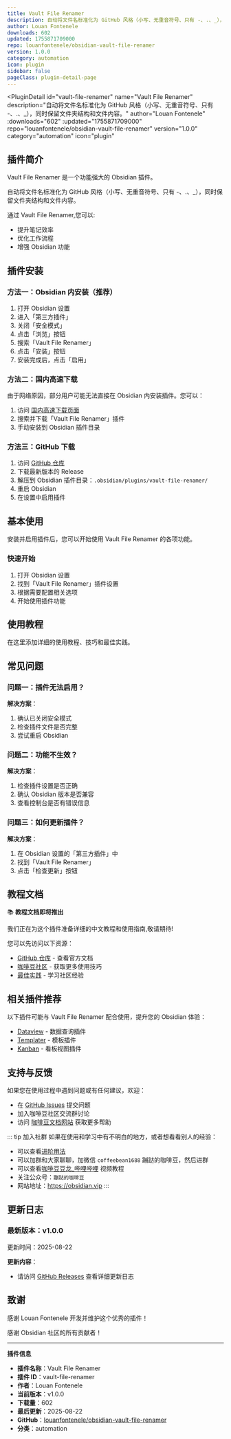 ```yaml
---
title: Vault File Renamer
description: 自动将文件名标准化为 GitHub 风格（小写、无重音符号、只有 -、.、_），同时保留文件夹结构和文件内容。
author: Louan Fontenele
downloads: 602
updated: 1755871709000
repo: louanfontenele/obsidian-vault-file-renamer
version: 1.0.0
category: automation
icon: plugin
sidebar: false
pageClass: plugin-detail-page
---
```


<PluginDetail
  id="vault-file-renamer"
  name="Vault File Renamer"
  description="自动将文件名标准化为 GitHub 风格（小写、无重音符号、只有 -、.、_），同时保留文件夹结构和文件内容。"
  author="Louan Fontenele"
  :downloads="602"
  :updated="1755871709000"
  repo="louanfontenele/obsidian-vault-file-renamer"
  version="1.0.0"
  category="automation"
  icon="plugin"
>

<!-- AUTO_GENERATED_START -->
## 插件简介

Vault File Renamer 是一个功能强大的 Obsidian 插件。

自动将文件名标准化为 GitHub 风格（小写、无重音符号、只有 -、.、_），同时保留文件夹结构和文件内容。

通过 Vault File Renamer,您可以:

- 提升笔记效率
- 优化工作流程
- 增强 Obsidian 功能

<!-- AUTO_GENERATED_END -->

<!-- AUTO_GENERATED_START -->
## 插件安装

### 方法一：Obsidian 内安装（推荐）

1. 打开 Obsidian 设置
2. 进入「第三方插件」
3. 关闭「安全模式」
4. 点击「浏览」按钮
5. 搜索「Vault File Renamer」
6. 点击「安装」按钮
7. 安装完成后，点击「启用」

### 方法二：国内高速下载

由于网络原因，部分用户可能无法直接在 Obsidian 内安装插件。您可以：

1. 访问 [国内高速下载页面](/zh/documentation/obsidian-plugins-download.html)
2. 搜索并下载「Vault File Renamer」插件
3. 手动安装到 Obsidian 插件目录

### 方法三：GitHub 下载

1. 访问 [GitHub 仓库](https://github.com/louanfontenele/obsidian-vault-file-renamer)
2. 下载最新版本的 Release
3. 解压到 Obsidian 插件目录：`.obsidian/plugins/vault-file-renamer/`
4. 重启 Obsidian
5. 在设置中启用插件

## 基本使用

安装并启用插件后，您可以开始使用 Vault File Renamer 的各项功能。

### 快速开始

1. 打开 Obsidian 设置
2. 找到「Vault File Renamer」插件设置
3. 根据需要配置相关选项
4. 开始使用插件功能

<!-- AUTO_GENERATED_END -->

<!-- CUSTOM_CONTENT_START:tutorial -->
## 使用教程

在这里添加详细的使用教程、技巧和最佳实践。

<!-- CUSTOM_CONTENT_END:tutorial -->

<!-- SHARED_CONTENT_START -->
## 常见问题

### 问题一：插件无法启用？

**解决方案**：
1. 确认已关闭安全模式
2. 检查插件文件是否完整
3. 尝试重启 Obsidian

### 问题二：功能不生效？

**解决方案**：
1. 检查插件设置是否正确
2. 确认 Obsidian 版本是否兼容
3. 查看控制台是否有错误信息

### 问题三：如何更新插件？

**解决方案**：
1. 在 Obsidian 设置的「第三方插件」中
2. 找到「Vault File Renamer」
3. 点击「检查更新」按钮

## 教程文档

📚 **教程文档即将推出**

我们正在为这个插件准备详细的中文教程和使用指南,敬请期待!

您可以先访问以下资源：
- [GitHub 仓库](https://github.com/louanfontenele/obsidian-vault-file-renamer) - 查看官方文档
- [咖啡豆社区](/zh/bases/) - 获取更多使用技巧
- [最佳实践](/zh/best-practices/) - 学习社区经验

## 相关插件推荐

以下插件可能与 Vault File Renamer 配合使用，提升您的 Obsidian 体验：

- [Dataview](/zh/plugins/dataview.html) - 数据查询插件
- [Templater](/zh/plugins/templater-obsidian.html) - 模板插件
- [Kanban](/zh/plugins/obsidian-kanban.html) - 看板视图插件

## 支持与反馈

如果您在使用过程中遇到问题或有任何建议，欢迎：

- 在 [GitHub Issues](https://github.com/louanfontenele/obsidian-vault-file-renamer/issues) 提交问题
- 加入咖啡豆社区交流群讨论
- 访问 [咖啡豆文档网站](https://obsidian.vip) 获取更多帮助

::: tip 加入社群
如果在使用和学习中有不明白的地方，或者想看看别人的经验：
- 可以查看[进阶用法](/zh/advanced)
- 可以加群和大家聊聊，加微信 `coffeebean1688` 蹦跶的咖啡豆，然后进群
- 可以查看[咖啡豆豆龙_哔哩哔哩](https://space.bilibili.com/618777356) 视频教程
- 关注公众号：`蹦跶的咖啡豆`
- 网站地址：https://obsidian.vip
:::
<!-- SHARED_CONTENT_END -->

<!-- AUTO_GENERATED_START -->
## 更新日志

### 最新版本：v1.0.0

更新时间：2025-08-22

**更新内容**：
- 请访问 [GitHub Releases](https://github.com/louanfontenele/obsidian-vault-file-renamer/releases) 查看详细更新日志

## 致谢

感谢 Louan Fontenele 开发并维护这个优秀的插件！

感谢 Obsidian 社区的所有贡献者！

---

**插件信息**
- **插件名称**：Vault File Renamer
- **插件 ID**：vault-file-renamer
- **作者**：Louan Fontenele
- **当前版本**：v1.0.0
- **下载量**：602
- **最后更新**：2025-08-22
- **GitHub**：[louanfontenele/obsidian-vault-file-renamer](https://github.com/louanfontenele/obsidian-vault-file-renamer)
- **分类**：automation
<!-- AUTO_GENERATED_END -->

</PluginDetail>

